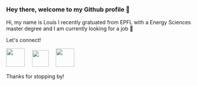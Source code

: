 ### Hey there, welcome to my Github profile 👋

Hi, my name is Louis 
I recently gratuated from EPFL with a Energy Sciences master degree and I am currently looking for a job 🔭

Let's connect!

[<img src="https://github.com/louisrosset/louisrosset/assets/132441000/7855a61b-3c4c-44dd-8603-c881581ad88e" height="50"/>](https://www.instagram.com/louisrosset/)
&nbsp;&nbsp;&nbsp;
[<img src="https://github.com/louisrosset/louisrosset/assets/132441000/293033b2-a6aa-4075-8539-ead006d6e47f" height="45"/>](mailto:louisrosset@live.fr)
&nbsp;&nbsp;&nbsp;
[<img src="https://github.com/louisrosset/louisrosset/assets/132441000/05b7e637-7526-493d-9251-09f378948fdf" height="50"/>](https://www.linkedin.com/in/louisrosset/)


Thanks for stopping by!

<!--
**louisrosset/louisrosset** is a ✨ _special_ ✨ repository because its `README.md` (this file) appears on your GitHub profile.

Here are some ideas to get you started:

- 🔭 I’m currently working on ...
- 🌱 I’m currently learning ...
- 👯 I’m looking to collaborate on ...
- 🤔 I’m looking for help with ...
- 💬 Ask me about ...
- 📫 How to reach me: ...
- 😄 Pronouns: ...
- ⚡ Fun fact: ...
-->
